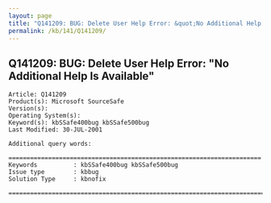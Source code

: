 ```yaml
---
layout: page
title: "Q141209: BUG: Delete User Help Error: &quot;No Additional Help Is Available&quot;"
permalink: /kb/141/Q141209/
---
```


## Q141209: BUG: Delete User Help Error: &quot;No Additional Help Is Available&quot;

	Article: Q141209
	Product(s): Microsoft SourceSafe
	Version(s): 
	Operating System(s): 
	Keyword(s): kbSSafe400bug kbSSafe500bug
	Last Modified: 30-JUL-2001
	
	Additional query words:
	
	======================================================================
	Keywords          : kbSSafe400bug kbSSafe500bug 
	Issue type        : kbbug
	Solution Type     : kbnofix
	
	=============================================================================
	
